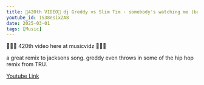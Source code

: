 ```yaml
---
title: 🥳420th VIDEO🥳 dj Greddy vs Slim Tim - somebody's watching me (breakbeat remix) 
youtube_id: 1S38esixZA8
date: 2025-03-01
tags: [Music]
---
```

🥳🥳🥳 420th video here at musicvidz 🥳🥳🥳  

a great remix to jacksons song. greddy even throws in some of the hip hop remix from TRU.  

[Youtube Link](https://www.youtube.com/watch?v=1S38esixZA8)  

